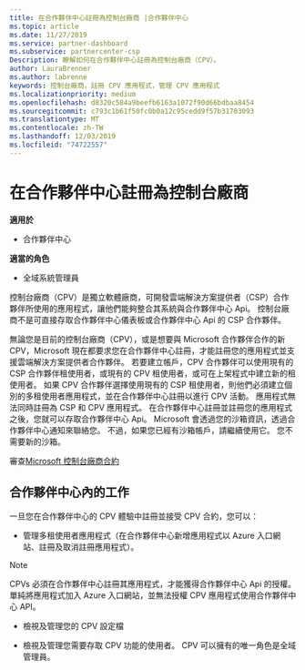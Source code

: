 ```yaml
---
title: 在合作夥伴中心註冊為控制台廠商 |合作夥伴中心
ms.topic: article
ms.date: 11/27/2019
ms.service: partner-dashboard
ms.subservice: partnercenter-csp
Description: 瞭解如何在合作夥伴中心註冊為控制台廠商（CPV）。
author: LauraBrenner
ms.author: labrenne
keywords: 控制台廠商，註冊 CPV 應用程式，管理 CPV 應用程式
ms.localizationpriority: medium
ms.openlocfilehash: d8320c584a9beefb6163a1072f90d66bdbaa8454
ms.sourcegitcommit: c793c1b61f50fc0b0a12c95cedd9f57b31703093
ms.translationtype: MT
ms.contentlocale: zh-TW
ms.lasthandoff: 12/03/2019
ms.locfileid: "74722557"
---
```

# <a name="enroll-in-partner-center-as-a-control-panel-vendor"></a>在合作夥伴中心註冊為控制台廠商

**適用於**

- 合作夥伴中心

**適當的角色**

- 全域系統管理員

控制台廠商（CPV）是獨立軟體廠商，可開發雲端解決方案提供者（CSP）合作夥伴所使用的應用程式，讓他們能夠整合其系統與合作夥伴中心 Api。 控制台廠商不是可直接存取合作夥伴中心儀表板或合作夥伴中心 Api 的 CSP 合作夥伴。

無論您是目前的控制台廠商（CPV），或是想要與 Microsoft 合作夥伴合作的新 CPV，Microsoft 現在都要求您在合作夥伴中心註冊，才能註冊您的應用程式並支援雲端解決方案提供者合作夥伴。 若要建立帳戶，CPV 合作夥伴可以使用現有的 CSP 合作夥伴租使用者，或現有的 CPV 租使用者，或可在上架程式中建立新的租使用者。 如果 CPV 合作夥伴選擇使用現有的 CSP 租使用者，則他們必須建立個別的多租使用者應用程式，並在合作夥伴中心註冊以進行 CPV 活動。 應用程式無法同時註冊為 CSP 和 CPV 應用程式。 在合作夥伴中心註冊並註冊您的應用程式之後，您就可以存取合作夥伴中心 Api。  Microsoft 會透過您的沙箱資訊，透過合作夥伴中心通知來聯絡您。 不過，如果您已經有沙箱帳戶，請繼續使用它。 您不需要新的沙箱。   

審查[Microsoft 控制台廠商合約](https://go.microsoft.com/fwlink/?linkid=2055198)


## <a name="working-in-partner-center"></a>合作夥伴中心內的工作
一旦您在合作夥伴中心的 CPV 體驗中註冊並接受 CPV 合約，您可以：

- 管理多租使用者應用程式（在合作夥伴中心新增應用程式以 Azure 入口網站、註冊及取消註冊應用程式）。

>[!Note] 
>CPVs 必須在合作夥伴中心註冊其應用程式，才能獲得合作夥伴中心 Api 的授權。 單純將應用程式加入 Azure 入口網站，並無法授權 CPV 應用程式使用合作夥伴中心 API。 

- 檢視及管理您的 CPV 設定檔 

- 檢視及管理您需要存取 CPV 功能的使用者。 CPV 可以擁有的唯一角色是全域管理員。


